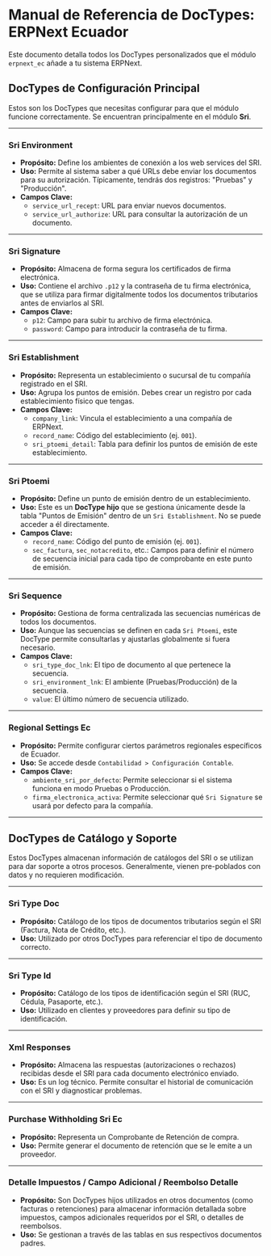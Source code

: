 # Manual de Referencia de DocTypes: ERPNext Ecuador

Este documento detalla todos los DocTypes personalizados que el módulo `erpnext_ec` añade a tu sistema ERPNext.

## DocTypes de Configuración Principal

Estos son los DocTypes que necesitas configurar para que el módulo funcione correctamente. Se encuentran principalmente en el módulo **Sri**.

---

### Sri Environment
-   **Propósito:** Define los ambientes de conexión a los web services del SRI.
-   **Uso:** Permite al sistema saber a qué URLs debe enviar los documentos para su autorización. Típicamente, tendrás dos registros: "Pruebas" y "Producción".
-   **Campos Clave:**
    -   `service_url_recept`: URL para enviar nuevos documentos.
    -   `service_url_authorize`: URL para consultar la autorización de un documento.

---

### Sri Signature
-   **Propósito:** Almacena de forma segura los certificados de firma electrónica.
-   **Uso:** Contiene el archivo `.p12` y la contraseña de tu firma electrónica, que se utiliza para firmar digitalmente todos los documentos tributarios antes de enviarlos al SRI.
-   **Campos Clave:**
    -   `p12`: Campo para subir tu archivo de firma electrónica.
    -   `password`: Campo para introducir la contraseña de tu firma.

---

### Sri Establishment
-   **Propósito:** Representa un establecimiento o sucursal de tu compañía registrado en el SRI.
-   **Uso:** Agrupa los puntos de emisión. Debes crear un registro por cada establecimiento físico que tengas.
-   **Campos Clave:**
    -   `company_link`: Vincula el establecimiento a una compañía de ERPNext.
    -   `record_name`: Código del establecimiento (ej. `001`).
    -   `sri_ptoemi_detail`: Tabla para definir los puntos de emisión de este establecimiento.

---

### Sri Ptoemi
-   **Propósito:** Define un punto de emisión dentro de un establecimiento.
-   **Uso:** Este es un **DocType hijo** que se gestiona únicamente desde la tabla "Puntos de Emisión" dentro de un `Sri Establishment`. No se puede acceder a él directamente.
-   **Campos Clave:**
    -   `record_name`: Código del punto de emisión (ej. `001`).
    -   `sec_factura`, `sec_notacredito`, etc.: Campos para definir el número de secuencia inicial para cada tipo de comprobante en este punto de emisión.

---

### Sri Sequence
-   **Propósito:** Gestiona de forma centralizada las secuencias numéricas de todos los documentos.
-   **Uso:** Aunque las secuencias se definen en cada `Sri Ptoemi`, este DocType permite consultarlas y ajustarlas globalmente si fuera necesario.
-   **Campos Clave:**
    -   `sri_type_doc_lnk`: El tipo de documento al que pertenece la secuencia.
    -   `sri_environment_lnk`: El ambiente (Pruebas/Producción) de la secuencia.
    -   `value`: El último número de secuencia utilizado.

---

### Regional Settings Ec
-   **Propósito:** Permite configurar ciertos parámetros regionales específicos de Ecuador.
-   **Uso:** Se accede desde `Contabilidad > Configuración Contable`.
-   **Campos Clave:**
    -   `ambiente_sri_por_defecto`: Permite seleccionar si el sistema funciona en modo Pruebas o Producción.
    -   `firma_electronica_activa`: Permite seleccionar qué `Sri Signature` se usará por defecto para la compañía.

---

## DocTypes de Catálogo y Soporte

Estos DocTypes almacenan información de catálogos del SRI o se utilizan para dar soporte a otros procesos. Generalmente, vienen pre-poblados con datos y no requieren modificación.

---

### Sri Type Doc
-   **Propósito:** Catálogo de los tipos de documentos tributarios según el SRI (Factura, Nota de Crédito, etc.).
-   **Uso:** Utilizado por otros DocTypes para referenciar el tipo de documento correcto.

---

### Sri Type Id
-   **Propósito:** Catálogo de los tipos de identificación según el SRI (RUC, Cédula, Pasaporte, etc.).
-   **Uso:** Utilizado en clientes y proveedores para definir su tipo de identificación.

---

### Xml Responses
-   **Propósito:** Almacena las respuestas (autorizaciones o rechazos) recibidas desde el SRI para cada documento electrónico enviado.
-   **Uso:** Es un log técnico. Permite consultar el historial de comunicación con el SRI y diagnosticar problemas.

---

### Purchase Withholding Sri Ec
-   **Propósito:** Representa un Comprobante de Retención de compra.
-   **Uso:** Permite generar el documento de retención que se le emite a un proveedor.

---

### Detalle Impuestos / Campo Adicional / Reembolso Detalle
-   **Propósito:** Son DocTypes hijos utilizados en otros documentos (como facturas o retenciones) para almacenar información detallada sobre impuestos, campos adicionales requeridos por el SRI, o detalles de reembolsos.
-   **Uso:** Se gestionan a través de las tablas en sus respectivos documentos padres.
